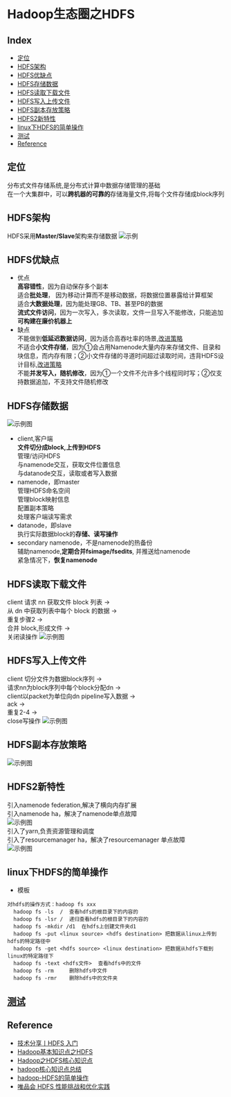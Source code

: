 Hadoop生态圈之HDFS
===

Index
---
- [定位](#定位)
- [HDFS架构](#HDFS架构)
- [HDFS优缺点](#HDFS优缺点)
- [HDFS存储数据](#HDFS存储数据)
- [HDFS读取下载文件](#HDFS读取下载文件)
- [HDFS写入上传文件](#HDFS写入上传文件)
- [HDFS副本存放策略](#HDFS副本存放策略)
- [HDFS2新特性](#HDFS2新特性)
- [linux下HDFS的简单操作](#linux下HDFS的简单操作)
- [测试](#测试)
- [Reference](#Reference)

## 定位
分布式文件存储系统,是分布式计算中数据存储管理的基础<br/>
在一个大集群中，可以**跨机器的可靠的**存储海量文件,将每个文件存储成block序列<br/>


## HDFS架构
HDFS采用**Master/Slave**架构来存储数据
![示例](../图片/HDFS架构.png)

## HDFS优缺点
- 优点<br/>
**高容错性**，因为自动保存多个副本<br/>
适合**批处理**， 因为移动计算而不是移动数据，将数据位置暴露给计算框架<br/>
适合**大数据处理**，因为能处理GB、TB、甚至PB的数据<br/>
**流式文件访问**，因为一次写入，多次读取，文件一旦写入不能修改，只能追加<br/>
**可构建在廉价机器上**<br/>
- 缺点<br/>
不能做到**低延迟数据访问**，因为适合高吞吐率的场景,[改进策略](https://blog.csdn.net/wl1411956542/article/details/52817601)<br/>
不适合**小文件存储**，因为①会占用Namenode大量内存来存储文件、目录和块信息，而内存有限；②小文件存储的寻道时间超过读取时间，违背HDFS设计目标,[改进策略](https://blog.csdn.net/wl1411956542/article/details/52817601)<br/>
不能**并发写入，随机修改**，因为①一个文件不允许多个线程同时写；②仅支持数据追加，不支持文件随机修改<br/>

## HDFS存储数据
![示例图](../图片/存储示例图.png)
- client,客户端<br/>
**文件切分成block,上传到HDFS**<br/>
管理/访问HDFS<br/>
与namenode交互，获取文件位置信息<br/>
与datanode交互，读取或者写入数据<br/>
- namenode，即master<br/>
管理HDFS命名空间<br/>
管理block映射信息<br/>
配置副本策略<br/>
处理客户端读写需求<br/>
- datanode，即slave<br/>
执行实际数据block的**存储、读写操作**<br/>
- secondary namenode，不是namenode的热备份<br/>
辅助namenode,**定期合并fsimage/fsedits**, 并推送给namenode<br/>
紧急情况下，**恢复namenode**<br/>

## HDFS读取下载文件
client 请求 nn 获取文件 block 列表 -> <br/>从 dn 中获取列表中每个 block 的数据 -> <br/>重复步骤2 -> <br/>合并 block,形成文件 -> <br/>关闭读操作
![示例图](../图片/HDFS下载文件.png)

## HDFS写入上传文件
client 切分文件为数据block序列 -> <br/>请求nn为block序列中每个block分配dn -> <br/>client以packet为单位向dn pipeline写入数据 -> <br/>ack -> <br/>重复2-4 -> <br/>close写操作
![示例图](../图片/HDFS上传文件.png)

## HDFS副本存放策略
![示例图](../图片/副本存放策略.png)

## HDFS2新特性
引入namenode federation,解决了横向内存扩展<br/>
引入namenode ha，解决了namenode单点故障<br/>
![示例图](../图片/namenode_ha解决方案.png)<br/>
引入了yarn,负责资源管理和调度<br/>
引入了resourcemanager ha，解决了resourcemanager 单点故障<br/>
![示例图](../图片/HDFS2新特性.png)


## linux下HDFS的简单操作
- 模板<br/>
```
对hdfs的操作方式：hadoop fs xxx
  hadoop fs -ls  /  查看hdfs的根目录下的内容的
  hadoop fs -lsr /  递归查看hdfs的根目录下的内容的
  hadoop fs -mkdir /d1  在hdfs上创建文件夹d1
  hadoop fs -put <linux source> <hdfs destination> 把数据从linux上传到hdfs的特定路径中
  hadoop fs -get <hdfs source> <linux destination> 把数据从hdfs下载到linux的特定路径下
  hadoop fs -text <hdfs文件>  查看hdfs中的文件
  hadoop fs -rm     删除hdfs中文件
  hadoop fs -rmr    删除hdfs中的文件夹
```

## [测试](../测试/HDFS测试)

## Reference
- [技术分享丨HDFS 入门](https://zhuanlan.zhihu.com/p/21249592)
- [Hadoop基本知识点之HDFS](https://www.jianshu.com/p/0f6b0088e2f3)
- [Hadoop之HDFS核心知识点](https://www.icode9.com/content-4-306.html#%E4%B8%BA%E4%BB%80%E4%B9%88%E9%80%89%E6%8B%A9HDFS%E5%AD%98%E5%82%A8%E6%95%B0%E6%8D%AE)
- [hadoop核心知识点总结](https://blog.csdn.net/wl1411956542/article/details/52817601)
- [hadoop-HDFS的简单操作](https://www.jianshu.com/p/e3754bda123c)
- [唯品会 HDFS 性能挑战和优化实践](https://www.infoq.cn/article/7o96tvJwNelq4xp-7Puh)
